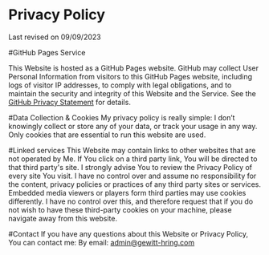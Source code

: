 Privacy Policy
==============

Last revised on 09/09/2023

#GitHub Pages Service

This Website is hosted as a GitHub Pages website. GitHub may collect User Personal Information from visitors to this GitHub Pages website, including logs of visitor IP addresses, to comply with legal obligations, and to maintain the security and integrity of this Website and the Service. See the [GitHub Privacy Statement](https://docs.github.com/en/site-policy/privacy-policies/github-privacy-statement) for details.

#Data Collection & Cookies
My privacy policy is really simple: I don’t knowingly collect or store any of your data, or track your usage in any way. Only cookies that are essential to run this website are used.

#Linked services
This Website may contain links to other websites that are not operated by Me. If You click on a third party link, You will be directed to that third party's site. I strongly advise You to review the Privacy Policy of every site You visit.
I have no control over and assume no responsibility for the content, privacy policies or practices of any third party sites or services.
Embedded media viewers or players form third parties may use cookies differently. I have no control over this, and therefore request that if you do not wish to have these third-party cookies on your machine, please navigate away from this website.

#Contact
If you have any questions about this Website or Privacy Policy, You can contact me:
By email: admin@gewitt-hring.com
